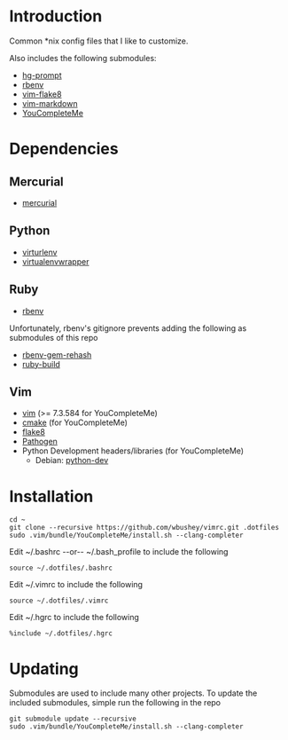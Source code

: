 # Introduction

Common *nix config files that I like to customize. 

Also includes the following submodules:

- [hg-prompt](https://github.com/pelletier/hg-prompt)
- [rbenv](https://github.com/sstephenson/rbenv)
- [vim-flake8](https://github.com/nvie/vim-flake8)
- [vim-markdown](https://github.com/plasticboy/vim-markdown)
- [YouCompleteMe](http://valloric.github.io/YouCompleteMe/)

# Dependencies

## Mercurial

- [mercurial](http://mercurial.selenic.com/)

## Python

- [virturlenv](http://virtualenv.readthedocs.org/)
- [virtualenvwrapper](http://virtualenvwrapper.readthedocs.org/)

## Ruby

- [rbenv](https://github.com/sstephenson/rbenv)

Unfortunately, rbenv's gitignore prevents adding the following as submodules of this repo

- [rbenv-gem-rehash](https://github.com/sstephenson/rbenv-gem-rehash)
- [ruby-build](https://github.com/sstephenson/ruby-build)

## Vim

- [vim](http://www.vim.org/) (>= 7.3.584 for YouCompleteMe)
- [cmake](http://www.cmake.org/) (for YouCompleteMe)
- [flake8](https://pypi.python.org/pypi/flake8)
- [Pathogen](https://github.com/tpope/vim-pathogen)
- Python Development headers/libraries (for YouCompleteMe)
  - Debian: [python-dev](https://packages.debian.org/stable/python-dev)

# Installation

    cd ~
    git clone --recursive https://github.com/wbushey/vimrc.git .dotfiles
    sudo .vim/bundle/YouCompleteMe/install.sh --clang-completer

Edit ~/.bashrc --or-- ~/.bash_profile to include the following

    source ~/.dotfiles/.bashrc

Edit ~/.vimrc to include the following

    source ~/.dotfiles/.vimrc

Edit ~/.hgrc to include the following

    %include ~/.dotfiles/.hgrc


# Updating

Submodules are used to include many other projects. To update the included
submodules, simple run the following in the repo

    git submodule update --recursive
    sudo .vim/bundle/YouCompleteMe/install.sh --clang-completer
